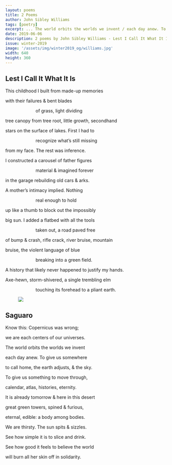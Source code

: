 ```yaml
---
layout: poems
title: 2 Poems
author: John Sibley Williams
tags: [poetry]
excerpt: ... The world orbits the worlds we invent / each day anew. To give us somewhere ...
date: 2019-06-06
description: 2 poems by John Sibley Williams - Lest I Call It What It Is, Saguaro
issue: winter-2019
image: '/assets/img/winter2019_og/williams.jpg'
width: 640
height: 360
---
```

## Lest I Call It What It Is

<div class="stanza">
<p class="poemline">This childhood I built from made-up memories</p>
<p class="poemline">with their failures &amp; bent blades</p>
</div>
<div class="stanza">
<p class="poemline">&nbsp;&nbsp;&nbsp;&nbsp;&nbsp;&nbsp;&nbsp;&nbsp;&nbsp;&nbsp;&nbsp;&nbsp;&nbsp;&nbsp;&nbsp;&nbsp;&nbsp;&nbsp;&nbsp;&nbsp;&nbsp;&nbsp;&nbsp;&nbsp;of grass, light dividing</p>
</div>

<div class="stanza">
<p class="poemline">tree canopy from tree root, little growth, secondhand</p>
<p class="poemline">stars on the surface of lakes. First I had to</p>
</div>
<div class="stanza">

<p class="poemline">&nbsp;&nbsp;&nbsp;&nbsp;&nbsp;&nbsp;&nbsp;&nbsp;&nbsp;&nbsp;&nbsp;&nbsp;&nbsp;&nbsp;&nbsp;&nbsp;&nbsp;&nbsp;&nbsp;&nbsp;&nbsp;&nbsp;&nbsp;&nbsp;recognize what&rsquo;s still missing</p>
</div>
<div class="stanza">

<p class="poemline">from my face. The rest was inference.</p>
<p class="poemline">I constructed a carousel of father figures</p>
</div>
<div class="stanza">

<p class="poemline">&nbsp;&nbsp;&nbsp;&nbsp;&nbsp;&nbsp;&nbsp;&nbsp;&nbsp;&nbsp;&nbsp;&nbsp;&nbsp;&nbsp;&nbsp;&nbsp;&nbsp;&nbsp;&nbsp;&nbsp;&nbsp;&nbsp;&nbsp;&nbsp;material &amp; imagined forever</p>
</div>
<div class="stanza">

<p class="poemline">in the garage rebuilding old cars &amp; arks.</p>
<p class="poemline">A mother&rsquo;s intimacy implied. Nothing</p>
</div>
<div class="stanza">

<p class="poemline">&nbsp;&nbsp;&nbsp;&nbsp;&nbsp;&nbsp;&nbsp;&nbsp;&nbsp;&nbsp;&nbsp;&nbsp;&nbsp;&nbsp;&nbsp;&nbsp;&nbsp;&nbsp;&nbsp;&nbsp;&nbsp;&nbsp;&nbsp;&nbsp;real enough to hold</p>
</div>
<div class="stanza">

<p class="poemline">up like a thumb to block out the impossibly</p>
<p class="poemline">big sun. I added a flatbed with all the tools</p>
</div>
<div class="stanza">

<p class="poemline">&nbsp;&nbsp;&nbsp;&nbsp;&nbsp;&nbsp;&nbsp;&nbsp;&nbsp;&nbsp;&nbsp;&nbsp;&nbsp;&nbsp;&nbsp;&nbsp;&nbsp;&nbsp;&nbsp;&nbsp;&nbsp;&nbsp;&nbsp;&nbsp;taken out, a road paved free</p>
</div>
<div class="stanza">

<p class="poemline">of bump &amp; crash, rifle crack, river bruise, mountain</p>
<p class="poemline">bruise, the violent language of blue</p>
</div>
<div class="stanza">

<p class="poemline">&nbsp;&nbsp;&nbsp;&nbsp;&nbsp;&nbsp;&nbsp;&nbsp;&nbsp;&nbsp;&nbsp;&nbsp;&nbsp;&nbsp;&nbsp;&nbsp;&nbsp;&nbsp;&nbsp;&nbsp;&nbsp;&nbsp;&nbsp;&nbsp;breaking into a green field.</p>
</div>
<div class="stanza">

<p class="poemline">A history that likely never happened to justify my hands.</p>
<p class="poemline">Axe-hewn, storm-shivered, a single trembling elm</p>
</div>
<div class="stanza">

<p class="poemline">&nbsp;&nbsp;&nbsp;&nbsp;&nbsp;&nbsp;&nbsp;&nbsp;&nbsp;&nbsp;&nbsp;&nbsp;&nbsp;&nbsp;&nbsp;&nbsp;&nbsp;&nbsp;&nbsp;&nbsp;&nbsp;&nbsp;&nbsp;&nbsp;touching its forehead to a pliant earth.</p>
</div>


<figure class="my-5 py-3">
  <img src="{{ '/assets/img/seperator.png' | prepend: site.baseurl }}" class="d-block" style="max-height:15px;" />
</figure>

## Saguaro

<div class="stanza">
<p class="poemline">Know this: Copernicus was wrong;</p>
<p class="poemline">we are each centers of our universes.</p>
</div>
<div class="stanza">

<p class="poemline">The world orbits the worlds we invent</p>
<p class="poemline">each day anew. To give us somewhere</p>
</div>
<div class="stanza">

<p class="poemline">to call home, the earth adjusts, &amp; the sky.</p>
<p class="poemline">To give us something to move through,</p>
</div>
<div class="stanza">

<p class="poemline">calendar, atlas, histories, eternity.</p>
<p class="poemline">It is already tomorrow &amp; here in this desert</p>
</div>
<div class="stanza">

<p class="poemline">great green towers, spined &amp; furious,</p>
<p class="poemline">eternal, edible: a body among bodies.</p>
</div>
<div class="stanza">

<p class="poemline">We are thirsty. The sun spits &amp; sizzles.</p>
<p class="poemline">See how simple it is to slice and drink.</p>
</div>
<div class="stanza">

<p class="poemline">See how good it feels to believe the world</p>
<p class="poemline">will burn all her skin off in solidarity.</p>
</div>
